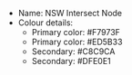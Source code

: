 * Name: NSW Intersect Node
* Colour details:
  * Primary color:  #F7973F
  * Primary color: #ED5B33
  * Secondary: #C8C9CA
  * Secondary: #DFE0E1
